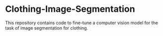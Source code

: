 # Clothing-Image-Segmentation
This repository contains code to fine-tune a computer vision model for the task of image segmentation for clothing.

